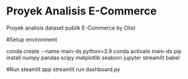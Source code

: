 # Proyek Analisis E-Commerce
Proyek analisis dataset publik E-Commerce by Olist

#Setup environment

  conda create --name main-ds python=3.9
  conda activate main-ds
  pip install numpy pandas scipy matplotlib seaborn jupyter streamlit babel


#Run steamlit app
  streamlit run dashboard.py
